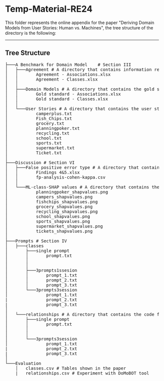 # Temp-Material-RE24

This folder represents the online appendix for the paper "Deriving Domain Models from User Stories: Human vs. Machines", the tree structure of the directory is the following:

--------------------------------------------------
##   Tree Structure
<pre>
├───A Benchmark for Domain Model    # Section III 
│   ├───Agreement # A directory that contains information regarding the tags of the different taggers
│   │       Agreement - Associations.xlsx     
│   │       Agreement - Classes.xlsx
│   │
│   ├───Domain Models # A directory that contains the gold standard models
│   │       Gold standard - Associations.xlsx
│   │       Gold standard - Classes.xlsx
│   │
│   └───User Stories # A directory that contains the user stories
│           camperplus.txt
│           Fish_Chips.txt
│           grocery.txt
│           planningpoker.txt
│           recycling.txt
│           school.txt
│           sports.txt
│           supermarket.txt
│           Ticket.txt
│
├───Discussion # Section VI  
│   ├───False positive error type # A directory that contains the material for findings 4 and 5
│   │       Findings 4&5.xlsx
│   │       fp-analysis-cohen-kappa.csv
│   │
│   └───ML-class-SHAP values # A directory that contains the material for finding 6
│           planningpoker_shapvalues.png
│           campers_shapvalues.png
│           fishchips_shapvalues.png
│           grocery_shapvalues.png
│           recycling_shapvalues.png
│           school_shapvalues.png
│           sports_shapvalues.png
│           supermarket_shapvalues.png
│           tickets_shapvalues.png
│
├───Prompts # Section IV  
│   ├───classes
│       ├───single prompt
│       │       prompt.txt
│       │      
│       │
│       ├───3prompts1ssesion
│       │       prompt_1.txt
│       │       prompt_2.txt
│       │       prompt_3.txt
│       └───3prompts3session
│               prompt_1.txt
|               prompt_2.txt
|               prompt_3.txt
│   
│   └───relationships # A directory that contains the code for generating the features for classes and associations
│       ├───single prompt
│       │       prompt.txt
│       │      
│       │
│       └───3prompts3session
│               prompt_1.txt
|               prompt_2.txt
|               prompt_3.txt
│
└───Evaluation
    │   classes.csv # Tables shown in the paper
    |   relationships.csv # Experiment with DoMoBOT tool

</pre>
